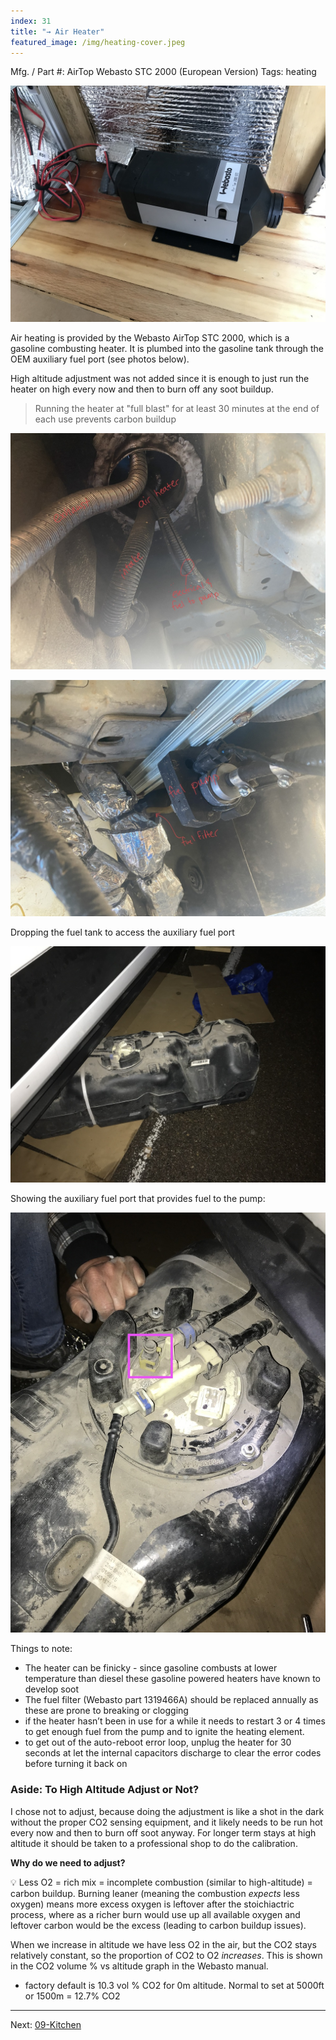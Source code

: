 ```yaml
---
index: 31
title: "→ Air Heater"
featured_image: /img/heating-cover.jpeg
---
```


Mfg. / Part #: AirTop Webasto STC 2000 (European Version)
Tags: heating

![heating-cover](img/heating-cover.jpeg)

Air heating is provided by the Webasto AirTop STC 2000, which is a gasoline combusting heater. It is plumbed into the gasoline tank through the OEM auxiliary fuel port (see photos below). 

High altitude adjustment was not added since it is enough to just run the heater on high every now and then to burn off any soot buildup. 

>  Running the heater at "full blast" for at least 30 minutes at the end of each use prevents carbon buildup

![heater-hole.jpeg](img/heater-hole.jpeg)

![heater-pump.jpeg](img/heater-pump.jpeg)

Dropping the fuel tank to access the auxiliary fuel port

![IMG_1669](img/IMG_1669.jpeg)

Showing the auxiliary fuel port that provides fuel to the pump:

![IMG_1671](img/IMG_1671.jpeg)


Things to note:
- The heater can be finicky - since gasoline combusts at lower temperature than diesel these gasoline powered heaters have known to develop soot 
- The fuel filter (Webasto part 1319466A) should be replaced annually as these are prone to breaking or clogging
- if the heater hasn’t been in use for a while it needs to restart 3 or 4 times to get enough fuel from the pump and to ignite the heating element.
- to get out of the auto-reboot error loop, unplug the heater for 30 seconds at let the internal capacitors discharge to clear the error codes before turning it back on

### Aside: To High Altitude Adjust or Not? 

I chose not to adjust, because doing the adjustment is like a shot in the dark without the proper CO2 sensing equipment, and it likely needs to be run hot every now and then to burn off soot anyway. For longer term stays at high altitude it should be taken to a professional shop to do the calibration. 

**Why do we need to adjust?** 

💡 Less O2 = rich mix = incomplete combustion (similar to high-altitude) = carbon buildup.
Burning leaner (meaning the combustion *expects* less oxygen) means more excess oxygen is leftover after the stoichiactric process, where as a richer burn would use up all available oxygen and leftover carbon would be the excess (leading to carbon buildup issues).

When we increase in altitude we have less O2 in the air, but the CO2 stays relatively constant, so the proportion of CO2 to O2 *increases*. This is shown in the CO2 volume % vs altitude graph in the Webasto manual.

- factory default is 10.3 vol % CO2 for 0m altitude. Normal to set at 5000ft or 1500m = 12.7% CO2

---

Next: [09-Kitchen](09-Kitchen)